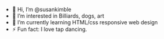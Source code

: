 - 👋 Hi, I’m @susankimble
- 👀 I’m interested in Billiards, dogs, art
- 🌱 I’m currently learning HTML/css responsive web design
- ⚡ Fun fact: I love tap dancing.

<!---
susankimble/susankimble is a ✨ special ✨ repository because its `README.md` (this file) appears on your GitHub profile.
You can click the Preview link to take a look at your changes.
--->
